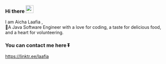 
<!--
**alaafia/alaafia** is a ✨ _special_ ✨ repository because its `README.md` (this file) appears on your GitHub profile.

Here are some ideas to get you started:

- 🔭 I’m currently working on ...
- 🌱 I’m currently learning ...
- 👯 I’m looking to collaborate on ...
- 🤔 I’m looking for help with ...
- 💬 Ask me about ...
- 📫 How to reach me: ...
- 😄 Pronouns: ...
- ⚡ Fun fact: ...
-->

### Hi there <img src="https://media.giphy.com/media/hvRJCLFzcasrR4ia7z/giphy.gif" width="25px">

I am Aicha Laafia ,
</br>
🔭A Java Software Engineer with a love for coding, a taste for delicious food, and a heart for volunteering.

### You can contact me here ⏬
https://linktr.ee/laafia

</br>
</br>







